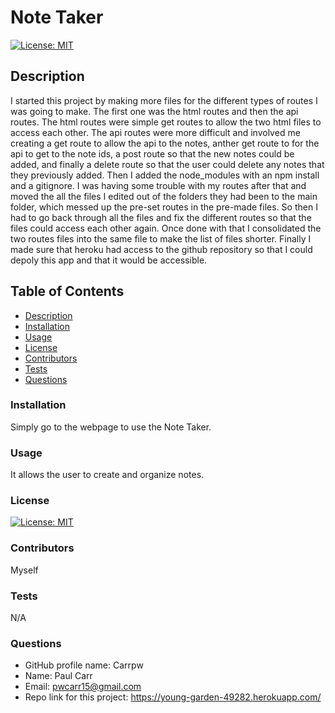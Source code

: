   # Note Taker     
  
  [![License: MIT](https://img.shields.io/badge/License-MIT-yellow.svg)](https://opensource.org/licenses/MIT)

  ## Description

  I started this project by making more files for the different types of routes I was going to make. The first one was the html routes and then the api routes. The html routes were simple get routes to allow the two html files to access each other. The api routes were more difficult and involved me creating a get route to allow the api to the notes, anther get route to for the api to get to the note ids, a post route so that the new notes could be added, and finally a delete route so that the  user could delete any notes that they previously added. Then I added the node_modules with an npm install and a gitignore. I was having some trouble with my routes after that and moved the all the  files I edited out of the folders they had been to the main folder, which messed up the pre-set routes in the pre-made files. So then I had to go back through all the files and fix the different routes so that the files could access each other again. Once done with that I consolidated the two routes files into the same file to make the list of files shorter. Finally I made sure that heroku had access to the github repository so that I could depoly this app and that it would be accessible. 

  ## Table of Contents

  * [Description](#description)
  * [Installation](#installation)
  * [Usage](#usage)
  * [License](#license)
  * [Contributors](#contributors)
  * [Tests](#tests)
  * [Questions](#questions)
  
  ### Installation

  Simply go to the webpage to use the Note Taker.

  ### Usage

  It allows the user to create and organize notes.

  ### License

  [![License: MIT](https://img.shields.io/badge/License-MIT-yellow.svg)](https://opensource.org/licenses/MIT)

  ### Contributors

  Myself

  ### Tests

  N/A

  ### Questions

  * GitHub profile name: Carrpw
  * Name: Paul Carr
  * Email: pwcarr15@gmail.com
  * Repo link for this project: https://young-garden-49282.herokuapp.com/



